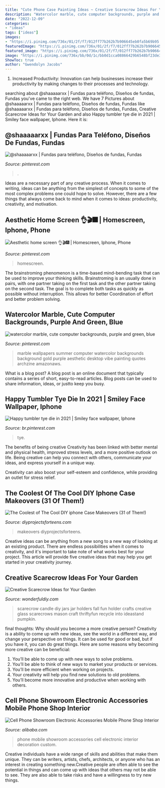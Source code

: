 ```yaml
---
title: "Cute Phone Case Painting Ideas ~ Creative Scarecrow Ideas For Your Garden"
description: "Watercolor marble, cute computer backgrounds, purple and green, blue"
date: "2022-12-09"
categories:
- "ideas"
tags: ["ideas"]
images:
- "https://i.pinimg.com/736x/01/2f/f7/012ff77b262b7b906645eb0fa5b69b95.jpg"
featuredImage: "https://i.pinimg.com/736x/01/2f/f7/012ff77b262b7b906645eb0fa5b69b95.jpg"
featured_image: "https://i.pinimg.com/736x/01/2f/f7/012ff77b262b7b906645eb0fa5b69b95.jpg"
image: "https://i.pinimg.com/736x/bb/0d/1c/bb0d1cca08866429b6548bf23de32345.jpg"
ShowToc: true
author: "Gwendolyn Jacobs"
---
```



1. Increased Productivity: Innovation can help businesses increase their productivity by making changes to their processes and technology.

	

		
searching about @shaaaaarxx | Fundas para teléfono, Diseños de fundas, Fundas you've came to the right web. We have 7 Pictures about @shaaaaarxx | Fundas para teléfono, Diseños de fundas, Fundas like @shaaaaarxx | Fundas para teléfono, Diseños de fundas, Fundas, Creative Scarecrow Ideas for Your Garden and also Happy tumbler tye die in 2021 | Smiley face wallpaper, Iphone. Here it is:
		
    
## @shaaaaarxx | Fundas Para Teléfono, Diseños De Fundas, Fundas

<img loading=lazy src="https://i.pinimg.com/736x/d8/3e/8c/d83e8c0cf8686819deef0b503da851f0.jpg" onerror="this.onerror=null;this.src='https://tse2.mm.bing.net/th?id=OIP.1ylhj5eSO7Vjur_XKvQ4cQHaJ3&amp;pid=15.1';" alt="@shaaaaarxx | Fundas para teléfono, Diseños de fundas, Fundas">

_Source: pinterest.com_

>. 

	

Ideas are a necessary part of any creative process. When it comes to writing, ideas can be anything from the simplest of concepts to some of the most complex problems one could hope to solve. However, there are a few things that always come back to mind when it comes to ideas: productivity, creativity, and motivation.

    
## Aesthetic Home Screen ️👌🎬🎆 | Homescreen, Iphone, Phone

<img loading=lazy src="https://i.pinimg.com/736x/d1/36/1e/d1361efa0bea5a327382fae2a6f3c798.jpg" onerror="this.onerror=null;this.src='https://tse2.mm.bing.net/th?id=OIP.EqsGgSwZ2VtLGgTnI0FX4wHaNL&amp;pid=15.1';" alt="Aesthetic home screen ️👌🎬🎆 | Homescreen, Iphone, Phone">

_Source: pinterest.com_

>homescreen. 

	

The brainstroming phenomenon is a time-based mind-bending task that can be used to improve your thinking skills. Brainstroming is an usually done in pairs, with one partner taking on the first task and the other partner taking on the second task. The goal is to complete both tasks as quickly as possible without interruption. This allows for better Coordination of effort and better problem solving.

    
## Watercolor Marble, Cute Computer Backgrounds, Purple And Green, Blue

<img loading=lazy src="https://i.pinimg.com/736x/01/2f/f7/012ff77b262b7b906645eb0fa5b69b95.jpg" onerror="this.onerror=null;this.src='https://tse2.mm.bing.net/th?id=OIP.jGyZHu_D0PlkBDfz1z7iaQHaO0&amp;pid=15.1';" alt="watercolor marble, cute computer backgrounds, purple and green, blue">

_Source: pinterest.com_

>marble wallpapers summer computer watercolor backgrounds background gold purple aesthetic desktop vibe painting quotes archzine amazonaws. 

	

What is a blog post?
A blog post is an online document that typically contains a series of short, easy-to-read articles. Blog posts can be used to share information, ideas, or justto keep you busy.

    
## Happy Tumbler Tye Die In 2021 | Smiley Face Wallpaper, Iphone

<img loading=lazy src="https://i.pinimg.com/736x/bb/0d/1c/bb0d1cca08866429b6548bf23de32345.jpg" onerror="this.onerror=null;this.src='https://tse4.mm.bing.net/th?id=OIP.rUCeuxibK61DkryAtAiqGgHaNJ&amp;pid=15.1';" alt="Happy tumbler tye die in 2021 | Smiley face wallpaper, Iphone">

_Source: br.pinterest.com_

>tye. 

	

The benefits of being creative
Creativity has been linked with better mental and physical health, improved stress levels, and a more positive outlook on life.
Being creative can help you connect with others, communicate your ideas, and express yourself in a unique way.

Creativity can also boost your self-esteem and confidence, while providing an outlet for stress relief.

    
## The Coolest Of The Cool DIY Iphone Case Makeovers (31 Of Them!)

<img loading=lazy src="http://diyprojectsforteens.com/wp-content/uploads/2016/09/Repurposed-Brooch-DIY-Cell-Phone-Case.jpg" onerror="this.onerror=null;this.src='https://tse1.mm.bing.net/th?id=OIP.mKkuFRJqy98-1GRJVyvDRgHaLI&amp;pid=15.1';" alt="The Coolest of The Cool DIY iphone Case Makeovers (31 of Them!)">

_Source: diyprojectsforteens.com_

>makeovers diyprojectsforteens. 

	

Creative ideas can be anything from a new song to a new way of looking at an existing product. There are endless possibilities when it comes to creativity, and it's important to take note of what works best for your project. This article will provide five creative ideas that may help you get started in your creativity journey.

    
## Creative Scarecrow Ideas For Your Garden

<img loading=lazy src="http://cdn.wonderfuldiy.com/wp-content/uploads/2017/06/Scarecrow-candle-jars.jpg" onerror="this.onerror=null;this.src='https://tse3.mm.bing.net/th?id=OIP.GKr2jMJxKHZBjSb8-25UtwHaJ6&amp;pid=15.1';" alt="Creative Scarecrow Ideas for Your Garden">

_Source: wonderfuldiy.com_

>scarecrow candle diy jars jar holders fall fun holder crafts creative glass scarecrows mason craft thriftyfun recycle into ideastand pumpkin. 

	

final thoughts: Why should you become a more creative person?
Creativity is a ability to come up with new ideas, see the world in a different way, and change your perspective on things. It can be used for good or bad, but if you have it, you can do great things. Here are some reasons why becoming more creative can be beneficial: 
1. You’ll be able to come up with new ways to solve problems. 
2. You’ll be able to think of new ways to market your products or services. 
3. You’ll be more efficient when working on projects. 
4. Your creativity will help you find new solutions to old problems. 
5. You’ll become more innovative and productive when working with others.

    
## Cell Phone Showroom Electronic Accessories Mobile Phone Shop Interior

<img loading=lazy src="https://sc01.alicdn.com/kf/HTB1.xuPXCYTBKNjSZKbq6xJ8pXat/220725822/HTB1.xuPXCYTBKNjSZKbq6xJ8pXat.jpg" onerror="this.onerror=null;this.src='https://tse2.mm.bing.net/th?id=OIP.uN-cvKwAvnDI9jRtdSX4ywHaHa&amp;pid=15.1';" alt="Cell Phone Showroom Electronic Accessories Mobile Phone Shop Interior">

_Source: alibaba.com_

>phone mobile showroom accessories cell electronic interior decoration custom. 

	

Creative individuals have a wide range of skills and abilities that make them unique. They can be writers, artists, chefs, architects, or anyone who has an interest in creating something new.Creative people are often able to see the potential in things and can come up with ideas that others may not be able to see. They are also able to take risks and have a willingness to try new things.

